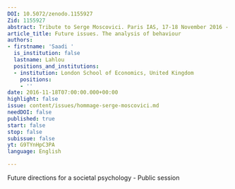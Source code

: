 ```yaml
---
DOI: 10.5072/zenodo.1155927
Zid: 1155927
abstract: Tribute to Serge Moscovici. Paris IAS, 17-18 November 2016 - Session 7
article_title: Future issues. The analysis of behaviour
authors:
- firstname: 'Saadi '
  is_institution: false
  lastname: Lahlou
  positions_and_institutions:
  - institution: London School of Economics, United Kingdom
    positions:
    - ''
date: 2016-11-18T07:00:00.000+00:00
highlight: false
issue: content/issues/hommage-serge-moscovici.md
needDOI: false
published: true
start: false
stop: false
subissue: false
yt: G9TYnHpC3PA
language: English

---
```

Future directions for a societal psychology - Public session

<Youtube yt="G9TYnHpC3PA" caption="Future issues. The analysis of behaviour"></Youtube>